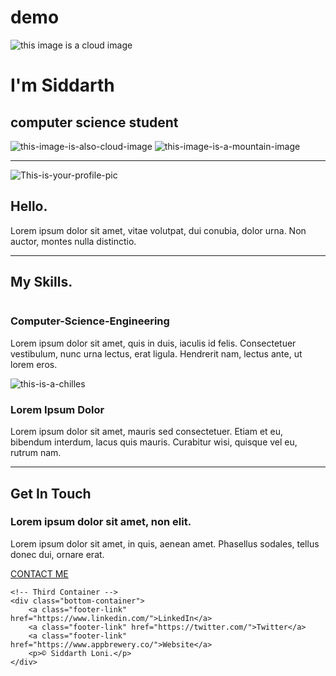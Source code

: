 # demo

<!DOCTYPE html>
<html lang="en">

<head>
    <meta charset="UTF-8" />
    <meta http-equiv="X-UA-Compatible" content="IE=edge" />
    <meta name="viewport" content="width=device-width, initial-scale=1.0" />
    <!-- This is to display icon on website -->
    <link rel="icon" href="favicon.png" />
    <link rel="stylesheet" href="CSS/style.css" />
    <title>Illuminate gAming YT</title>
</head>

<body>
    <div class="Topcontainer">
        <!-- The pic of Angela -->
        <img class="upper-cloud" src="CSS - My Site Images/cloud.png" alt="this image is a cloud image" />
        <h1>I'm Siddarth</h1>
        <h2>computer science student</h2>
        <img class="bottom-cloud" src="CSS - My Site Images/cloud.png" alt="this-image-is-also-cloud-image" />
        <img src="CSS - My Site Images/mountain.png" alt="this-image-is-a-mountain-image" />
    </div>
    <hr >
    <!-- Second Container -->
    <div class="middle-container">
        <div class="profile">
            <img src="CSS - My Site Images/angela.png" alt="This-is-your-profile-pic" />
            <h2>Hello.</h2>
            <p class="intro">
                Lorem ipsum dolor sit amet, vitae volutpat, dui conubia, dolor urna.
                Non auctor, montes nulla distinctio.
            </p>
        </div>
        <hr>
        <div class="skills">
            <h2 class="my-skill">My Skills.</h2>
            <div class="skill-row">
                <img class="img-1" src="CSS - My Site Images/computer.png" alt="" />
                <h3>Computer-Science-Engineering</h3>
                <p class="cs-eng">
                    Lorem ipsum dolor sit amet, quis in duis, iaculis id felis.
                    Consectetuer vestibulum, nunc urna lectus, erat ligula. Hendrerit
                    nam, lectus ante, ut lorem eros.
                </p>
            </div>
            <div class="skill-row">
                <img class="chillies" src="CSS - My Site Images/chillies.png" alt="this-is-a-chilles" />
                <h3>Lorem Ipsum Dolor</h3>
                <p class="cs-eng">
                    Lorem ipsum dolor sit amet, mauris sed consectetuer. Etiam et eu,
                    bibendum interdum, lacus quis mauris. Curabitur wisi, quisque vel
                    eu, rutrum nam.
                </p>
            </div>
        </div>
        <hr >
        <div class="contact-me">
            <h2>Get In Touch</h2>
            <h3>Lorem ipsum dolor sit amet, non elit.</h3>
            <p>
                Lorem ipsum dolor sit amet, in quis, aenean amet. Phasellus sodales,
                tellus donec dui, ornare erat.
            </p>
            <a class="btn" href="mailto:name@email.com">CONTACT ME</a>
        </div>
    </div>

    <!-- Third Container -->
    <div class="bottom-container">
        <a class="footer-link" href="https://www.linkedin.com/">LinkedIn</a>
        <a class="footer-link" href="https://twitter.com/">Twitter</a>
        <a class="footer-link" href="https://www.appbrewery.co/">Website</a>
        <p>© Siddarth Loni.</p>
    </div>
</body>

</html>
